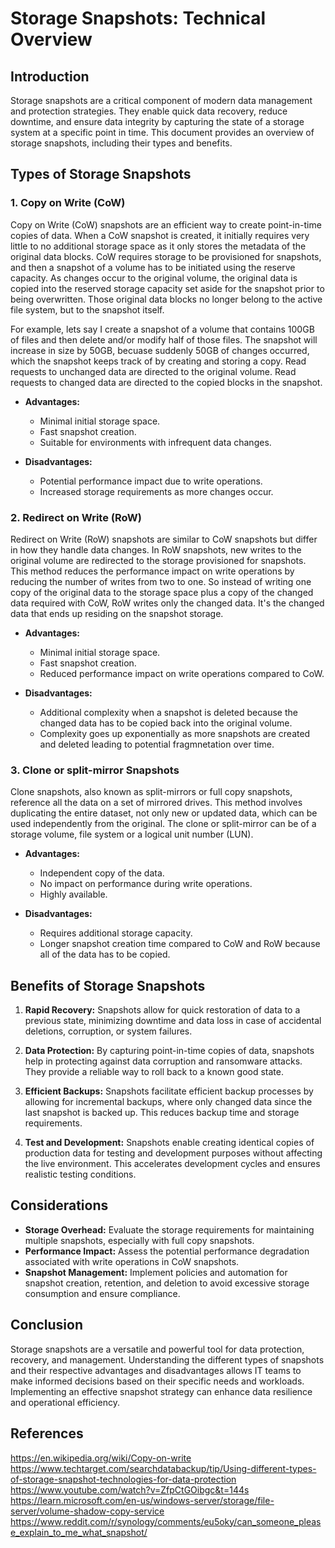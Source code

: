 # Storage Snapshots: Technical Overview

## Introduction

Storage snapshots are a critical component of modern data management and protection strategies. They enable quick data recovery, reduce downtime, and ensure data integrity by capturing the state of a storage system at a specific point in time. This document provides an overview of storage snapshots, including their types and benefits.

## Types of Storage Snapshots

### 1. Copy on Write (CoW)

Copy on Write (CoW) snapshots are an efficient way to create point-in-time copies of data. When a CoW snapshot is created, it initially requires very little to no additional storage space as it only stores the metadata of the original data blocks. CoW requires storage to be provisioned for snapshots, and then a snapshot of a volume has to be initiated using the reserve capacity. As changes occur to the original volume, the original data is copied into the reserved storage capacity set aside for the snapshot prior to being overwritten. Those original data blocks no longer belong to the active file system, but to the snapshot itself. 

For example, lets say I create a snapshot of a volume that contains 100GB of files and then delete and/or modify half of those files. The snapshot will increase in size by 50GB, becuase suddenly 50GB of changes occurred, which the snapshot keeps track of by creating and storing a copy. Read requests to unchanged data are directed to the original volume. Read requests to changed data are directed to the copied blocks in the snapshot.

- **Advantages:**
    - Minimal initial storage space.
    - Fast snapshot creation.
    - Suitable for environments with infrequent data changes.

- **Disadvantages:**
    - Potential performance impact due to write operations.
    - Increased storage requirements as more changes occur.

### 2. Redirect on Write (RoW)

Redirect on Write (RoW) snapshots are similar to CoW snapshots but differ in how they handle data changes. In RoW snapshots, new writes to the original volume are redirected to the storage provisioned for snapshots. This method reduces the performance impact on write operations by reducing the number of writes from two to one. So instead of writing one copy of the original data to the storage space plus a copy of the changed data required with CoW, RoW writes only the changed data. It's the changed data that ends up residing on the snapshot storage.

- **Advantages:**
    - Minimal initial storage space.
    - Fast snapshot creation.
    - Reduced performance impact on write operations compared to CoW.

- **Disadvantages:**
    - Additional complexity when a snapshot is deleted because the changed data has to be copied back into the original volume.
    - Complexity goes up exponentially as more snapshots are created and deleted leading to potential fragmnetation over time.

### 3. Clone or split-mirror Snapshots

Clone snapshots, also known as split-mirrors or full copy snapshots, reference all the data on a set of mirrored drives. This method involves duplicating the entire dataset, not only new or updated data, which can be used independently from the original. The clone or split-mirror can be of a storage volume, file system or a logical unit number (LUN). 

- **Advantages:**
    - Independent copy of the data.
    - No impact on performance during write operations.
    - Highly available.

- **Disadvantages:**
    - Requires additional storage capacity.
    - Longer snapshot creation time compared to CoW and RoW because all of the data has to be copied.

## Benefits of Storage Snapshots

1. **Rapid Recovery:**
    Snapshots allow for quick restoration of data to a previous state, minimizing downtime and data loss in case of accidental deletions, corruption, or system failures.

2. **Data Protection:**
    By capturing point-in-time copies of data, snapshots help in protecting against data corruption and ransomware attacks. They provide a reliable way to roll back to a known good state.

3. **Efficient Backups:**
    Snapshots facilitate efficient backup processes by allowing for incremental backups, where only changed data since the last snapshot is backed up. This reduces backup time and storage requirements.

4. **Test and Development:**
    Snapshots enable creating identical copies of production data for testing and development purposes without affecting the live environment. This accelerates development cycles and ensures realistic testing conditions.

## Considerations

- **Storage Overhead:** Evaluate the storage requirements for maintaining multiple snapshots, especially with full copy snapshots.
- **Performance Impact:** Assess the potential performance degradation associated with write operations in CoW snapshots.
- **Snapshot Management:** Implement policies and automation for snapshot creation, retention, and deletion to avoid excessive storage consumption and ensure compliance.

## Conclusion

Storage snapshots are a versatile and powerful tool for data protection, recovery, and management. Understanding the different types of snapshots and their respective advantages and disadvantages allows IT teams to make informed decisions based on their specific needs and workloads. Implementing an effective snapshot strategy can enhance data resilience and operational efficiency.

## References

<https://en.wikipedia.org/wiki/Copy-on-write></br>
<https://www.techtarget.com/searchdatabackup/tip/Using-different-types-of-storage-snapshot-technologies-for-data-protection></br>
<https://www.youtube.com/watch?v=ZfpCtGOibgc&t=144s></br>
<https://learn.microsoft.com/en-us/windows-server/storage/file-server/volume-shadow-copy-service></br>
<https://www.reddit.com/r/synology/comments/eu5oky/can_someone_please_explain_to_me_what_snapshot/>

